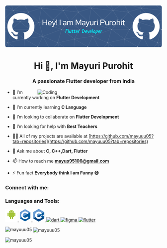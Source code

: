 ![MasterHead](./github-header-image.png)
<h1 align="center">Hi 👋, I'm Mayuri Purohit</h1>
<h3 align="center">A passionate Flutter developer from India</h3>
<img align="right" alt="Coding" width="400" src="https://camo.githubusercontent.com/374987f773148e46b1851b9e3bc4bf71b182562dd002620ef3e4263cb3997130/68747470733a2f2f6d69726f2e6d656469756d2e636f6d2f6d61782f3837352f312a7164415731546a434e353768316c6275757a766368672e676966">

- 🔭 I’m currently working on **Flutter Development**

- 🌱 I’m currently learning **C Language**

- 👯 I’m looking to collaborate on **Flutter Development**

- 🤝 I’m looking for help with **Best Teachers**

- 👨‍💻 All of my projects are available at [https://github.com/mayuuu05?tab=repositories](https://github.com/mayuuu05?tab=repositories)

- 💬 Ask me about **C, C++,Dart, Flutter**

- 📫 How to reach me **mayup95106@gmail.com**

- ⚡ Fun fact **Everybody think I am Funny 😅**

<h3 align="left">Connect with me:</h3>
<p align="left">
</p>

<h3 align="left">Languages and Tools:</h3>
<p align="left"> <a href="https://developer.android.com" target="_blank" rel="noreferrer"> <img src="https://raw.githubusercontent.com/devicons/devicon/master/icons/android/android-original-wordmark.svg" alt="android" width="40" height="40"/> </a> <a href="https://www.cprogramming.com/" target="_blank" rel="noreferrer"> <img src="https://raw.githubusercontent.com/devicons/devicon/master/icons/c/c-original.svg" alt="c" width="40" height="40"/> </a> <a href="https://www.w3schools.com/cpp/" target="_blank" rel="noreferrer"> <img src="https://raw.githubusercontent.com/devicons/devicon/master/icons/cplusplus/cplusplus-original.svg" alt="cplusplus" width="40" height="40"/> </a> <a href="https://dart.dev" target="_blank" rel="noreferrer"> <img src="https://www.vectorlogo.zone/logos/dartlang/dartlang-icon.svg" alt="dart" width="40" height="40"/> </a> <a href="https://www.figma.com/" target="_blank" rel="noreferrer"> <img src="https://www.vectorlogo.zone/logos/figma/figma-icon.svg" alt="figma" width="40" height="40"/> </a> <a href="https://flutter.dev" target="_blank" rel="noreferrer"> <img src="https://www.vectorlogo.zone/logos/flutterio/flutterio-icon.svg" alt="flutter" width="40" height="40"/> </a> </p>

<p><img align="left" src="https://github-readme-stats.vercel.app/api/top-langs?username=mayuuu05&show_icons=true&locale=en&layout=compact" alt="mayuuu05" /></p>

<p>&nbsp;<img align="center" src="" alt="mayuuu05" /></p>

<p><img align="center" src="https://github-readme-streak-stats.herokuapp.com/?user=mayuuu05&" alt="mayuuu05" /></p>
